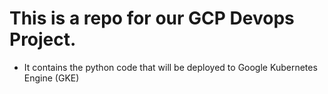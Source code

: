 # This is a repo for our GCP Devops Project.
- It contains the python code that will be deployed to Google Kubernetes Engine (GKE)